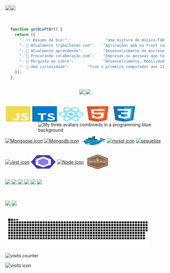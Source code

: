 <img align="left" height="150em" src="https://user-images.githubusercontent.com/87591265/172029932-67a144d4-48b4-4103-864f-6dc5ca1ee2ec.png"/>

<img src="https://readme-typing-svg.herokuapp.com?size=27&duration=3000&width=610&height=80&lines=Olá!+Sou+o+Ítalo!;Desenvolvedor+Full+Stack+haha!;Bem+vinda(o)+ao+meu+Github!;Fica+à+vontade!!;">
<br><br><br>

```javaScript
function getBioPtBr() {
  return ({
    "- ⚡⚡ Resumo da bio:":                "Uma mistura de músico-fãDeComidas-gamer-amanteDaNatureza-programador",
    "- 🔭 Atualmente trabalhando com":    "Aplicações web no front com Javascript e React e back com TypeScript e Node.Js",
    "- 🌱 Atualmente aprendendo":         "Desenvolvimento de microservicos API Rest em python",
    "- 👯 Procurando colaboração com":    "Empresas ou pessoas que tenham projetos e ideias inovadoras pra contruir com tecnologia",
    "- 💬 Pergunte me sobre":             "Desenvolvimento, Mobilidade Urbana, Astronomia, Cultura Nômade, Cultura Brasileira, Viajens",
    "- 👀 Uma curiosidade": 		  "Tive o primeiro computador aos 12, monitor tubão, 552MB de memoria, e o primeiro jogo foi metal slug",
  });
};
```
  ##

<div align="center">
  <a href="https://github.com/italosergio">
  <img height="170em" src="https://github-readme-stats.vercel.app/api?username=italosergio&show_icons=true&theme=github_dark&include_all_commits=true&count_private=true"/>
  <img height="170em" src="https://github-readme-stats.vercel.app/api/top-langs/?username=italosergio&layout=compact&langs_count=7&theme=github_dark"/>
</div>

<div style="display: inline_block"><br>

<div style="display: inline_block"><br>
  <a href="https://www.javascript.com/"><img align="center" alt="Js icon" height="50" width="80" src="https://raw.githubusercontent.com/devicons/devicon/master/icons/javascript/javascript-plain.svg"></a>
  <a href="https://www.typescriptlang.org//"><img align="center" alt="Ts icon" height="50" width="80" src="https://raw.githubusercontent.com/devicons/devicon/master/icons/typescript/typescript-plain.svg"></a>
  <a href="https://pt-br.reactjs.org/"><img align="center" alt="React icon" height="50" width="80" src="https://raw.githubusercontent.com/devicons/devicon/master/icons/react/react-original.svg"></a>
  <a href="https://www.w3schools.com/html"><img align="center" alt="HTML icon" height="50" width="80" src="https://raw.githubusercontent.com/devicons/devicon/master/icons/html5/html5-original.svg"></a>
  <a href="https://www.w3schools.com/html"><img align="center" alt="CSS icon" height="50" width="80" src="https://raw.githubusercontent.com/devicons/devicon/master/icons/css3/css3-original.svg"></a>
  <img align="right" width="400" alt="My three avatars combineds in a programming blue background" src="https://user-images.githubusercontent.com/87591265/172029753-614f0d2b-0fe3-4fec-9c2f-e75df35450bc.png">
</div>

<div style="display: inline_block"><br>
  <a href="https://mongoosejs.com"><img align="center" alt="Mongoose icon" height="100em" width="80" src="https://cdn2.hubspot.net/hubfs/4008838/mogoose-logo.png"></a>
  <a href="https://www.mongodb.com"><img align="center" alt="Mongodb icon" height="50" width="80" src="https://cdn.jsdelivr.net/gh/devicons/devicon/icons/mongodb/mongodb-original.svg"></a>
  <a href="https://docs.docker.com"><img align="center" alt="Docker icon" height="50" width="80" src="https://raw.githubusercontent.com/devicons/devicon/master/icons/docker/docker-original.svg"></a>
  <a href="https://dev.mysql.com/doc/"><img align="center" alt="mysql icon" height="50" width="80" src="https://cdn.jsdelivr.net/gh/devicons/devicon/icons/mysql/mysql-original.svg"></a>
  <a href="https://sequelize.org"><img align="center" alt="sequelize" height="50" width="80" src="https://cdn.jsdelivr.net/gh/devicons/devicon/icons/sequelize/sequelize-original.svg" /></a>
</div>
	
<div style="display: inline_block"><br>
  	<a href="https://jestjs.io"><img align="center" alt="Jest icon" height="50" width="80" src="https://www.vectorlogo.zone/logos/jestjsio/jestjsio-icon.svg"></a>
  	<a href="https://eslint.org"><img align="center" alt="eslint" height="50" width="80" src="https://raw.githubusercontent.com/devicons/devicon/master/icons/eslint/eslint-original.svg"></a>
	<a href="https://nodejs.org"><img align="center" alt="Node icon" height="50" width="80" src="https://cdn.jsdelivr.net/gh/devicons/devicon/icons/nodejs/nodejs-original.svg"></a>
  	<a href="https://mochajs.org"><img align="center" height="50" width="80" alt="Mocha icon" src="https://github.com/IvanRafael-Dev/MeuPrimeiroRepositorio/blob/master/Images/mocha.svg"></a>
  	
</div>

  ##
  
<div> 

  <a href="https://www.linkedin.com/in/italosergio/" target="_blank"><img src="https://img.shields.io/badge/-LinkedIn-%230077B5?style=for-the-badge&logo=linkedin&logoColor=white" target="_blank"></a> 
  <a href="https://instagram.com/italosergio" target="_blank"><img src="https://img.shields.io/badge/-Instagram-%23FF081A?style=for-the-badge&logo=instagram&logoColor=white" target="_blank"></a>
  <a target="_blank" href="https://wa.me/5588994693031?text=Olá!%20Encontrei%20seu%20GitHub.%20Podemos%20conversar%20por%20aqui?">
    <img src="https://img.shields.io/badge/WhatsApp-4BB749?style=for-the-badge&logo=whatsapp&logoColor=white" /></a>
  <a href="https://join.slack.com/t/slack-nla3884/shared_invite/zt-1cqmkluue-cNVJJ61JR6nfTBku~8suwQ" target="_blank"><img src="https://img.shields.io/badge/Slack-4A154B?style=for-the-badge&logo=slack&logoColor=white" target="_blank"></a>
  <a href="https://discord.gg/NMhESXQx" target="_blank"><img src="https://img.shields.io/badge/Discord-%230020B5?style=for-the-badge&logo=discord&logoColor=white" target="_blank"></a> 
  <a href = "mailto:italo@linuxmail.org"><img src="https://img.shields.io/badge/-Email-002050?style=for-the-badge&logo=Minutemailer&logoColor=white" target="_blank"></a>

  <br />
  <br />
  
  <a target="_blank" href="https://drive.google.com/file/d/1zhGrd5nkzlL2J3xfDkaz5yhjErL2cp1c/view?usp=sharing">
    <img src="https://img.shields.io/badge/CV-PTBR-2D3748?style=for-the-badge&logo=readthedocs&logoColor=white" />
  </a>
  <a target="_blank" href="https://drive.google.com/file/d/1KWxUM8xT27jmEN8O5rybxbwbBdFDVgNR/view?usp=sharing">
    <img src="https://img.shields.io/badge/CV-EN-2D3748?style=for-the-badge&logo=readthedocs&logoColor=white" />
  </a>
  
##

<img height="100em" src="https://github.com/italosergio/italosergio/blob/output/github-contribution-grid-snake.svg"></img>

<p align="left"><img height="47em" alt="visits counter" src="https://img.shields.io/badge/-visits-%2346FF00?style=for-the-badge&color=black"></a></p>
<p align="left"><img height="20em" alt="visits icon"src="https://profile-counter.glitch.me/{italosergio}/count.svg" alt="italosergio Visitor's Count"/></p>

